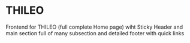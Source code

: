 # THILEO
Frontend for THILEO (full complete Home page)
wiht Sticky Header and main section full of many subsection and detailed footer with quick links
